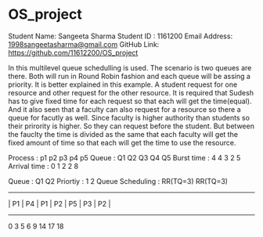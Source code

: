 # OS_project

Student Name: Sangeeta Sharma
Student ID :  1161200
Email Address: 1998sangeetasharma@gmail.com
GitHub Link:   https://github.com/11612200/OS_project

In this multilevel queue schedulling is used. The scenario is two queues are there. Both will run in Round Robin fashion and each queue will be assing a priority.
It is better explained in this example.
A student request for one resource and other request for the other resource.
It is required that Sudesh has to give fixed time for each request so that each will get the time(equal).
And it also seen that a faculty can also request for a resource so there a queue for facutly as well. Since faculty is higher authority than students so their prirority is higher. So they can request before the student. But between the fauclty the time is divided as the same that each faculty will get the fixed amount of time so that each will get the time to use the resource.


Process       : p1 p2 p3 p4 p5
Queue         : Q1 Q2 Q3 Q4 Q5
Burst time    : 4  4   3  2  5
Arrival time  : 0  1   2  2  8

Queue            : Q1          Q2
Priortiy         :  1          2
Queue Scheduling :  RR(TQ=3)   RR(TQ=3)

_________________________________________________________
|   P1   |   P4  | P1 |  P2    |    P5     |  P3   | P2 |
_________________________________________________________
0        3       5    6        9           14      17   18


